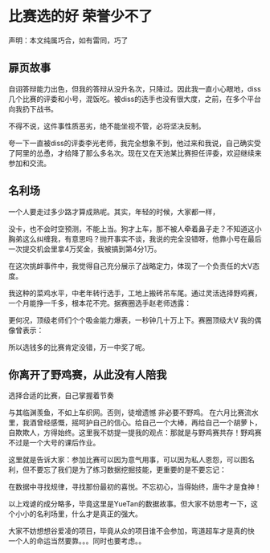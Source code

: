 # 比赛选的好 荣誉少不了

声明：本文纯属巧合，如有雷同，巧了
## 扉页故事
自诩答辩能力出色，但我的答辩从没升名次，只降过。因此我一直小心眼地，diss几个比赛的评委和小号，混饭吃。被diss的选手也没有很大度，之前，在多个平台向我扔下战书。


不得不说，这件事性质恶劣，绝不能坐视不管，必将坚决反制。




夸一下一直被diss的评委李光老师，我完全想象不到，他过来和我说，自己确实受了阿里的怂恿，才给降了那么多名次。现在又在天池某比赛担任评委，欢迎继续来参加和交流。

## 名利场


一个人要走过多少路才算成熟呢。其实，年轻的时候，大家都一样，



没卡，也不会时空预测，不能上当。狗才上车，那不被人牵着鼻子走？不知道这小胸弟这么纠缠我，有意思吗？抛开事实不谈，我说的完全没错呀，他靠小号在最后一次提交机会里拿4万奖金，我被搞到第4分1万。


在这次挑衅事件中，我觉得自己充分展示了战略定力，体现了一个负责任的大V态度。


我这种的菜鸡水平，中老年转行选手，工地上搬砖吊车尾。通过灵活选择野鸡赛，一个月能挣一千多，根本花不完。据赛圈选手赵老师透露：


更何况，顶级老师们个个吸金能力爆表，一秒钟几十万上下。赛圈顶级大V 我的偶像曾表示：


所以选钱多的比赛肯定没错，万一中奖了呢。



## 你离开了野鸡赛，从此没有人陪我
选择合适的比赛，自己掌握着节奏


与其临渊羡鱼，不如上车织网。否则，徒增遗憾
非必要不野鸡。
在六月比赛流水里，我酒曾经感慨，摇呵护自己的信心。给自己一个大棒，再给自己一个胡萝卜，自欺欺人，方得始终。这里我不妨提一提我的观点：那就是与野鸡赛共存！野鸡赛不过是一个大号的课后作业。




这里就是告诉大家：参加比赛可以因为意气用事，可以因为私人恩怨，可以图名利，但不要忘了我们是为了练习数据挖掘技能，更重要的是不要忘记：





在数据中寻找规律，寻找那份最初的喜悦。不忘初心，当得始终，唐牛才是食神！




以上戏谑的成分略多，毕竟这里是YueTan的数据故事。但大家不妨思考一下，这个小小的名利场里，什么才是真正的强大。




大家不妨想想谷爱凌的项目，毕竟从众的项目谁不会参加，弯道超车才是真的快
一个人的命运当然要靠。。。同时也要考虑。。

